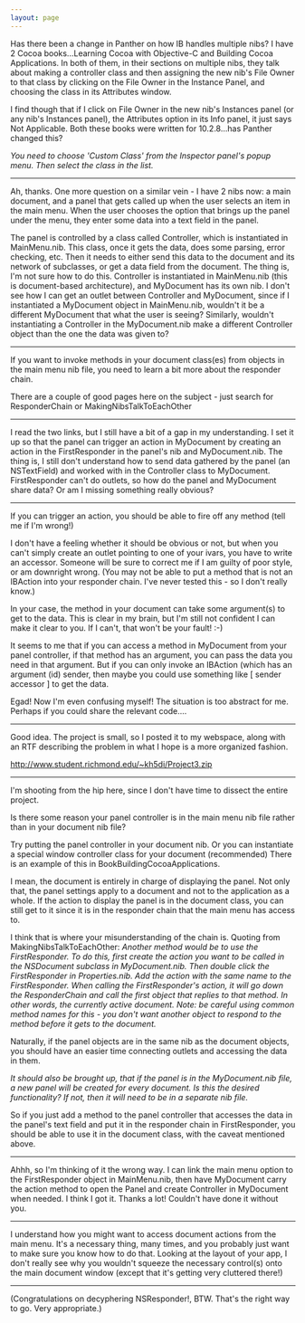 ```yaml
---
layout: page
---
```


Has there been a change in Panther on how IB handles multiple nibs? I have 2 Cocoa books...Learning Cocoa with Objective-C and Building Cocoa Applications. In both of them, in their sections on multiple nibs, they talk about making a controller class and then assigning the new nib's File Owner to that class by clicking on the File Owner in the Instance Panel, and choosing the class in its Attributes window. 

I find though that if I click on File Owner in the new nib's Instances panel (or any nib's Instances panel), the Attributes option in its Info panel, it just says Not Applicable. Both these books were written for 10.2.8...has Panther changed this?

*You need to choose 'Custom Class' from the Inspector panel's popup menu. Then select the class in the list.*

----
Ah, thanks. One more question on a similar vein - I have 2 nibs now: a main document, and a panel that gets called up when the user selects an item in the main menu. When the user chooses the option that brings up the panel under the menu, they enter some data into a text field in the panel.

The panel is controlled by a class called Controller, which is instantiated in MainMenu.nib. This class, once it gets the data, does some parsing, error checking, etc. Then it needs to either send this data to the document and its network of subclasses, or get a data field from the document. The thing is, I'm not sure how to do this. Controller is instantiated in MainMenu.nib (this is document-based architecture), and MyDocument has its own nib. I don't see how I can get an outlet between Controller and MyDocument, since if I instantiated a MyDocument object in MainMenu.nib, wouldn't it be a different MyDocument that what the user is seeing? Similarly, wouldn't instantiating a Controller in the MyDocument.nib make a different Controller object than the one the data was given to?

----

If you want to invoke methods in your document class(es) from objects in the main menu nib file, you need to learn a bit more about the responder chain.

There are a couple of good pages here on the subject - just search for ResponderChain or MakingNibsTalkToEachOther

----
I read the two links, but I still have a bit of a gap in my understanding. I set it up so that the panel can trigger an action in MyDocument by creating an action in the FirstResponder in the panel's nib and MyDocument.nib. The thing is, I still don't understand how to send data gathered by the panel (an NSTextField) and worked with in the Controller class to MyDocument. FirstResponder can't do outlets, so how do the panel and MyDocument share data? Or am I missing something really obvious?

----

If you can trigger an action, you should be able to fire off any method (tell me if I'm wrong!)

I don't have a feeling whether it should be obvious or not, but when you can't simply create an outlet pointing to one of your ivars, you
have to write an accessor. Someone will be sure to correct me if I am guilty of poor style, or am downright wrong.
(You may not be able to put a method that is not an IBAction into your responder chain. I've never tested this - so I don't really know.)

In your case, the method in your document can take some argument(s)
to get to the data. This is clear in my brain, but I'm still not confident I can make it clear to you. If I can't, that won't be your fault! :-)

It seems to me that if you can access a method in MyDocument from your panel controller, if that method has an argument, you can
pass the data you need in that argument. But if you can only invoke an IBAction (which has an argument (id) sender, then
maybe you could use something like [ sender accessor ] to get the data.

Egad! Now I'm even confusing myself!  The situation is too abstract for me. Perhaps if you could share the relevant code....

----

Good idea. The project is small, so I posted it to my webspace, along with an RTF describing the problem in what I hope is a more organized fashion.

http://www.student.richmond.edu/~kh5di/Project3.zip

----

I'm shooting from the hip here, since I don't have time to dissect the entire project.

Is there some reason your panel controller is in the main menu nib file rather than in your document nib file?

Try putting the panel controller in your document nib.
Or you can instantiate a special window controller class for your document (recommended)
There is an example of this in BookBuildingCocoaApplications.

I mean, the document is entirely in charge of displaying the panel.
Not only that, the panel settings apply to a document and not to the application as a whole.
If the action to display the panel is in the document class, you can still get to it since it is in the responder chain
that the main menu has access to.

I think that is where your misunderstanding of the chain is. Quoting from MakingNibsTalkToEachOther:
*Another method would be to use the FirstResponder. To do this, first create the action you want to be called in the NSDocument subclass in MyDocument.nib. Then double click the FirstResponder in Properties.nib. Add the action with the same name to the FirstResponder. When calling the FirstResponder's action, it will go down the ResponderChain and call the first object that replies to that method. In other words, the currently active document. Note: be careful using common method names for this - you don't want another object to respond to the method before it gets to the document.*

Naturally, if the panel objects are in the same nib as the document objects, you should have an easier time connecting outlets and
accessing the data in them.

*It should also be brought up, that if the panel is in the MyDocument.nib file, a new panel will be created for every document. Is this the desired functionality? If not, then it will need to be in a separate nib file.*

So if you just add a method to the panel controller that accesses the data in the panel's text field and put it in the responder chain in FirstResponder, you should be able to use it in the document class, with the caveat mentioned above.

----

Ahhh, so I'm thinking of it the wrong way. I can link the main menu option to the FirstResponder object in MainMenu.nib, then have MyDocument carry the action method to open the Panel and create Controller in MyDocument when needed. I think I got it. Thanks a lot! Couldn't have done it without you.

----

I understand how you might want to access document actions from the main menu. It's a necessary thing, many times, and you probably just want to make sure you know how to do that. Looking at the layout of your app, I don't really see why you wouldn't squeeze the necessary control(s) onto the main document window (except that it's getting very cluttered there!)

----

(Congratulations on decyphering NSResponder!, BTW. That's the right way to go. Very appropriate.)
